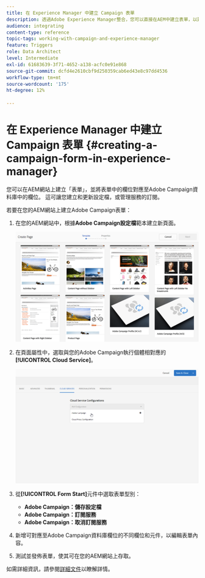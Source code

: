 ```yaml
---
title: 在 Experience Manager 中建立 Campaign 表單
description: 透過Adobe Experience Manager整合，您可以直接在AEM中建立表單，以建立和更新設定檔或管理訂閱。
audience: integrating
content-type: reference
topic-tags: working-with-campaign-and-experience-manager
feature: Triggers
role: Data Architect
level: Intermediate
exl-id: 61683639-3f71-4652-a138-acfc0e91e868
source-git-commit: dcfd4e2610cbf9d250359cab6ed43e8c97dd4536
workflow-type: tm+mt
source-wordcount: '175'
ht-degree: 12%

---
```


# 在 Experience Manager 中建立 Campaign 表單 {#creating-a-campaign-form-in-experience-manager}

您可以在AEM網站上建立「表單」，並將表單中的欄位對應至Adobe Campaign資料庫中的欄位。 這可讓您建立和更新設定檔，或管理服務的訂閱。

若要在您的AEM網站上建立Adobe Campaign表單：

1. 在您的AEM網站中，根據&#x200B;**Adobe Campaign設定檔**&#x200B;範本建立新頁面。

   ![](assets/aem_content_forms.png)

1. 在頁面屬性中，選取與您的Adobe Campaign執行個體相對應的&#x200B;**[!UICONTROL Cloud Service]**。

   ![](assets/aem_content_forms_2.png)

1. 從&#x200B;**[!UICONTROL Form Start]**&#x200B;元件中選取表單型別：

   * **Adobe Campaign：儲存設定檔**
   * **Adobe Campaign：訂閱服務**
   * **Adobe Campaign：取消訂閱服務**

1. 新增可對應至Adobe Campaign資料庫欄位的不同欄位和元件，以編輯表單內容。
1. 測試並發佈表單，使其可在您的AEM網站上存取。

如需詳細資訊，請參閱[詳細文件](https://experienceleague.adobe.com/docs/experience-manager-65/authoring/aem-adobe-campaign/adobe-campaign-forms.html?lang=zh-Hant)以瞭解詳情。
